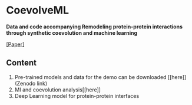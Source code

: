 # CoevolveML
**Data and code accompanying Remodeling protein-protein interactions through  synthetic coevolution and machine learning**

[[Paper]](TBD)

## Content
1. Pre-trained models and data for the demo can be downloaded [[here]](Zenodo link)
2. MI and coevolution analysis[[here]]
3. Deep Learning model for protein-protein interfaces


